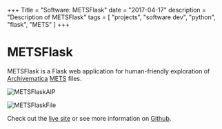 +++
Title = "Software: METSFlask"
date = "2017-04-17"
description = "Description of METSFlask"
tags = [
    "projects",
    "software dev",
    "python",
    "flask",
    "METS"
]
+++

# METSFlask

METSFlask is a Flask web application for human-friendly exploration of [Archivematica](https://www.archivematica.org/en/) [METS](http://www.loc.gov/standards/mets/) files.

![METSFlaskAIP](/img/metsflask-aip.png)

![METSFlaskFile](/img/metsflask-file.png)

Check out the [live site](http://bitarchivist.pythonanywhere.com) or see more information on [Github](https://github.com/timothyryanwalsh/METSFlask).